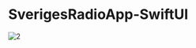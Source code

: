 # SverigesRadioApp-SwiftUI
![2](https://user-images.githubusercontent.com/79080019/154359323-c4180f80-ec1a-4cd6-9f4f-49e9cb133d6a.gif)
